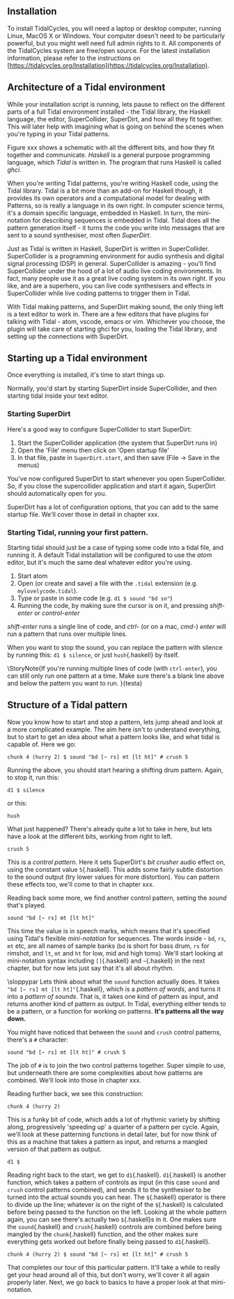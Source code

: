 ## Installation

To install TidalCycles, you will need a laptop or desktop computer,
running Linux, MacOS X or Windows. Your computer doesn't need to be
particularly powerful, but you might well need full admin rights to
it. All components of the TidalCycles system are free/open source. For
the latest installation information, please refer to the instructions
on
[https://tidalcycles.org/Installation](https://tidalcycles.org/Installation).

## Architecture of a Tidal environment

While your installation script is running, lets pause to reflect on
the different parts of a full Tidal environment installed - the Tidal
library, the Haskell language, the editor, SuperCollider, SuperDirt,
and how all they fit together. This will later help with imagining
what is going on behind the scenes when you're typing in your Tidal
patterns.

Figure xxx shows a schematic with all the different bits, and how they
fit together and communicate. *Haskell* is a general purpose
programming language, which *Tidal* is written in. The program that
runs Haskell is called *ghci*. 

When you're writing Tidal patterns, you're writing Haskell code, using
the Tidal library. Tidal is a bit more than an add-on for Haskell
though, it provides its own operators and a computational model for
dealing with Patterns, so is really a language in its own right. In
computer science terms, it's a domain specific language, embedded in
Haskell. In turn, the mini-notation for describing sequences is
embedded in Tidal. Tidal does all the pattern generation itself - it
turns the code you write into messages that are sent to a sound
synthesiser, most often *SuperDirt*.

Just as Tidal is written in Haskell, SuperDirt is written in
SuperCollider. SuperCollider is a programming environment for audio
synthesis and digital signal processing (DSP) in
general. SuperCollider is amazing - you'll find SuperCollider under
the hood of a lot of audio live coding environments. In fact, many
people use it as a great live coding system in its own right. If you
like, and are a superhero, you can live code synthesisers and effects
in SuperCollider while live coding patterns to trigger them in Tidal.

With Tidal making patterns, and SuperDirt making sound, the only thing
left is a text editor to work in. There are a few editors that have
plugins for talking with Tidal - atom, vscode, emacs or vim. Whichever
you choose, the plugin will take care of starting ghci for you,
loading the Tidal library, and setting up the connections with
SuperDirt. 

## Starting up a Tidal environment

Once everything is installed, it's time to start things up.

Normally, you'd start by starting SuperDirt inside SuperCollider, and
then starting tidal inside your text editor. 

### Starting SuperDirt

Here's a good way to configure SuperCollider to start SuperDirt:

1. Start the SuperCollider application (the system that SuperDirt runs in)
2. Open the 'File' menu then click on 'Open startup file'
3. In that file, paste in `SuperDirt.start`, and then save (File -> Save in the menus)

You've now configured SuperDirt to start whenever you open
SuperCollider. So, if you close the supercollider application and
start it again, SuperDirt should automatically open for you.

SuperDirt has a lot of configuration options, that you can add to the
same startup file. We'll cover those in detail in chapter xxx.

### Starting Tidal, running your first pattern.

Starting tidal should just be a case of typing some code into a tidal
file, and running it. A default Tidal installation will be configured
to use the *atom* editor, but it's much the same deal whatever editor
you're using.

1. Start atom
2. Open (or create and save) a file with the `.tidal` extension (e.g. `mylovelycode.tidal`).
3. Type or paste in some code (e.g. `d1 $ sound "bd sn"`)
4. Running the code, by making sure the cursor is on it, and pressing
   *shift-enter* or *control-enter*

*shift-enter* runs a single line of code, and *ctrl-* (or on a mac,
*cmd-*) *enter* will run a pattern that runs over multiple lines.

When you want to stop the sound, you can replace the pattern with
silence by running this: `d1 $ silence`, or just `hush`{.haskell} by itself.

\StoryNote{If you're running multiple lines of code (with
`ctrl-enter`), you can still only run one pattern at a time. Make sure
there's a blank line above and below the pattern you want to run.
}{testa}

## Structure of a Tidal pattern

Now you know how to start and stop a pattern, lets jump ahead and look
at a more complicated example. The aim here isn't to understand
everything, but to start to get an idea about what a pattern looks
like, and what tidal is capable of. Here we go:

```{.haskell render="audio" prefix="d1 $ "}
chunk 4 (hurry 2) $ sound "bd [~ rs] mt [lt ht]" # crush 5
```

Running the above, you should start hearing a shifting drum
pattern. Again, to stop it, run this:

```{.haskell}
d1 $ silence
```

or this:

```{.haskell}
hush
```

What just happened? There's already quite a lot to take in here, but
lets have a look at the different bits, working from right to left.

```{.haskell}
crush 5
```

This is a *control pattern*. Here it sets SuperDirt's *bit crusher*
audio effect on, using the constant value `5`{.haskell}. This adds some fairly
subtle distortion to the sound output (try lower values for more
distortion). You can pattern these effects too, we'll come to that in
chapter xxx.

Reading back some more, we find another control pattern, setting the
*sound* that's played.

```{.haskell}
sound "bd [~ rs] mt [lt ht]"
```

This time the value is in speech marks, which means that it's
specified using Tidal's flexible *mini-notation* for sequences. The
words inside - `bd`, `rs`, `mt` etc, are all names of sample banks
(`bd` is short for bass drum, `rs` for rimshot, and `lt`, `mt` and
`ht` for low, mid and high toms). We'll start looking at mini-notation
syntax including `[]`{.haskell} and `~`{.haskell} in the next chapter, but for now lets
just say that it's all about rhythm.

\sloppypar
Lets think about what the `sound` function actually does. It takes
`"bd [~ rs] mt [lt ht]"`{.haskell}, which is a _pattern of words_, and turns it
into a _pattern of sounds_. That is, it takes one kind of pattern as
input, and returns another kind of pattern as output. In Tidal,
everything either tends to be a pattern, or a function for working on
patterns. **It's patterns all the way down.**

You might have noticed that between the `sound` and `crush` control
patterns, there's a `#` character:

```{.haskell}
sound "bd [~ rs] mt [lt ht]" # crush 5
```

The job of `#` is to join the two control patterns together. Super
simple to use, but underneath there are some complexities about how
patterns are combined. We'll look into those in chapter xxx.

Reading further back, we see this construction:

```{.haskell}
chunk 4 (hurry 2)
```

This is a funky bit of code, which adds a lot of rhythmic variety by
shifting along, progressively 'speeding up' a quarter of a pattern per
cycle. Again, we'll look at these patterning functions in detail
later, but for now think of this as a machine that takes a pattern as
input, and returns a mangled version of that pattern as output.

```{.haskell}
d1 $
```
Reading right back to the start, we get to `d1`{.haskell}. `d1`{.haskell} is another function, which takes a pattern of controls as input (in this case `sound` and `crush` control patterns combined), and sends it to the synthesiser to be turned into the actual sounds
you can hear. The `$`{.haskell} operator is there to divide up the line; whatever is on the
right of the `$`{.haskell} is calculated before being passed to the function on the left. Looking at the whole pattern again, you can see there's actually two `$`{.haskell}s in it. One makes sure the `sound`{.haskell} and `crush`{.haskell} controls are combined before being mangled by the `chunk`{.haskell} function, and the other makes sure everything gets worked out before finally being passed to `d1`{.haskell}.

```{.haskell render="audio" prefix="d1 $ "}
chunk 4 (hurry 2) $ sound "bd [~ rs] mt [lt ht]" # crush 5
```

That completes our tour of this particular pattern. It'll take a while
to really get your head around all of this, but don't worry, we'll
cover it all again properly later. Next, we go back to basics to have
a proper look at that mini-notation.

